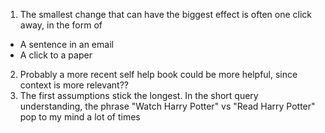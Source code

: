 1. The smallest change that can have the biggest effect is often one click away, in the form of
  - A sentence in an email
  - A click to a paper
2. Probably a more recent self help book could be more helpful, since context is more relevant??
3. The first assumptions stick the longest. In the short query understanding, the phrase "Watch Harry Potter" vs "Read Harry Potter" pop to my mind a lot of times
